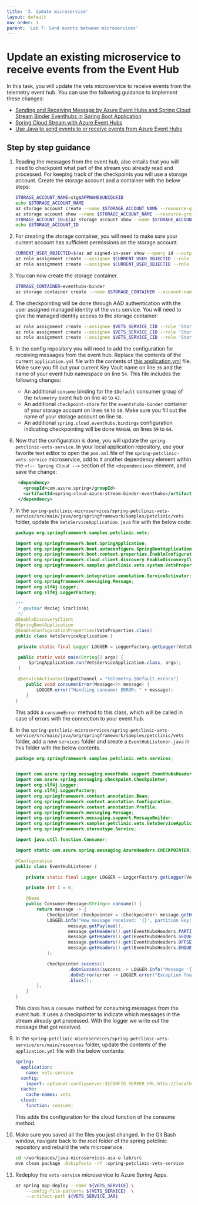 ```yaml
---
title: '3. Update microservice'
layout: default
nav_order: 3
parent: 'Lab 7: Send events between microservices'
---
```


# Update an existing microservice to receive events from the Event Hub

In this task, you will update the vets microservice to receive events from the telemetry event hub. You can use the following guidance to implement these changes:

- [Sending and Receiving Message by Azure Event Hubs and Spring Cloud Stream Binder Eventhubs in Spring Boot Application](https://github.com/Azure-Samples/azure-spring-boot-samples/tree/main/eventhubs/spring-cloud-azure-stream-binder-eventhubs/eventhubs-binder)
- [Spring Cloud Stream with Azure Event Hubs](https://learn.microsoft.com/azure/developer/java/spring-framework/configure-spring-cloud-stream-binder-java-app-azure-event-hub?toc=%2Fazure%2Fevent-hubs%2FTOC.json)
- [Use Java to send events to or receive events from Azure Event Hubs](https://learn.microsoft.com/azure/event-hubs/event-hubs-java-get-started-send?tabs=passwordless%2Croles-azure-portal)

## Step by step guidance

1. Reading the messages from the event hub, also entails that you will need to checkpoint what part of the stream you already read and processed. For keeping track of the checkpoints you will use a storage account. Create the storage account and a container with the below steps:

   ```bash
   STORAGE_ACCOUNT_NAME=stg$APPNAME$UNIQUEID
   echo $STORAGE_ACCOUNT_NAME
   az storage account create --name $STORAGE_ACCOUNT_NAME --resource-group $RESOURCE_GROUP --location $LOCATION --sku "Standard_LRS" 
   az storage account show --name $STORAGE_ACCOUNT_NAME --resource-group $RESOURCE_GROUP --query id -o tsv
   STORAGE_ACCOUNT_ID=$(az storage account show --name $STORAGE_ACCOUNT_NAME --resource-group $RESOURCE_GROUP --query id -o tsv)
   echo $STORAGE_ACCOUNT_ID
   ```

1. For creating the storage container, you will need to make sure your current account has sufficient permissions on the storage account.

   ```bash
   CURRENT_USER_OBJECTID=$(az ad signed-in-user show --query id --output tsv)
   az role assignment create --assignee $CURRENT_USER_OBJECTID --role 'Storage Account Contributor' --scope $STORAGE_ACCOUNT_ID
   az role assignment create --assignee $CURRENT_USER_OBJECTID --role 'Storage Blob Data Contributor' --scope $STORAGE_ACCOUNT_ID
   ```

1. You can now create the storage container.

   ```bash
   STORAGE_CONTAINER=eventhubs-binder
   az storage container create --name $STORAGE_CONTAINER --account-name $STORAGE_ACCOUNT_NAME --public-access container --auth-mode login
   ```

1. The checkpointing will be done through AAD authentication with the user assigned managed identity of the `vets` service. You will need to give the managed identity access to the storage container:

   ```bash
   az role assignment create --assignee $VETS_SERVICE_CID --role 'Storage Account Contributor' --scope $STORAGE_ACCOUNT_ID
   az role assignment create --assignee $VETS_SERVICE_CID --role 'Storage Blob Data Contributor' --scope $STORAGE_ACCOUNT_ID
   az role assignment create --assignee $VETS_SERVICE_CID --role 'Storage Blob Data Owner' --scope $STORAGE_ACCOUNT_ID/containers/$STORAGE_CONTAINER
   ```

1. In the config repository you will need to add the configuration for receiving messages from the event hub. Replace the contents of the current `application.yml` file with the contents of [this application.yml](https://github.com/Azure-Samples/java-microservices-asa-e-lab/tree/main/config/06b_application.yml) file. Make sure you fill out your current Key Vault name on line `36` and the name of your event hub namespace on line `54`. This file includes the following changes:

   - An additional `consume` binding for the `$Default` consumer group of the `telemetry` event hub on line `40` to `42`.
   - An additional `checkpoint-store` for the `eventshubs-binder` container of your storage account on lines `56` to `58`. Make sure you fill out the name of your storage account on line `58`.
   - An additional `spring.cloud.eventhubs.bindings` configuration indicating checkpointing will be done `MANUAL` on lines `59` to `64`.

1. Now that the configuration is done, you will update the `spring-petclinic-vets-service`. In your local application repository, use your favorite text editor to open the `pom.xml` file of the `spring-petclinic-vets-service` microservice, add to it another dependency element within the `<!-- Spring Cloud -->` section of the `<dependencies>` element, and save the change:

   ```xml
    <dependency>
      <groupId>com.azure.spring</groupId>
      <artifactId>spring-cloud-azure-stream-binder-eventhubs</artifactId>
    </dependency>  
   ```

1. In the `spring-petclinic-microservices/spring-petclinic-vets-service/src/main/java/org/springframework/samples/petclinic/vets` folder, update the `VetsServiceApplication.java` file with the below code:

   ```java
   package org.springframework.samples.petclinic.vets;
   
   import org.springframework.boot.SpringApplication;
   import org.springframework.boot.autoconfigure.SpringBootApplication;
   import org.springframework.boot.context.properties.EnableConfigurationProperties;
   import org.springframework.cloud.client.discovery.EnableDiscoveryClient;
   import org.springframework.samples.petclinic.vets.system.VetsProperties;
   
   import org.springframework.integration.annotation.ServiceActivator;
   import org.springframework.messaging.Message;
   import org.slf4j.Logger;
   import org.slf4j.LoggerFactory;
   
   /**
    * @author Maciej Szarlinski
    */
   @EnableDiscoveryClient
   @SpringBootApplication
   @EnableConfigurationProperties(VetsProperties.class)
   public class VetsServiceApplication {
   
   	private static final Logger LOGGER = LoggerFactory.getLogger(VetsServiceApplication.class);
   
   	public static void main(String[] args) {
   		SpringApplication.run(VetsServiceApplication.class, args);
   	}
   
   	@ServiceActivator(inputChannel = "telemetry.$Default.errors")
       public void consumerError(Message<?> message) {
           LOGGER.error("Handling consumer ERROR: " + message);
       }
   }
   ```

   This adds a `consumeError` method to this class, which will be called in case of errors with the connection to your event hub.

1. In the `spring-petclinic-microservices/spring-petclinic-vets-service/src/main/java/org/springframework/samples/petclinic/vets` folder, add a new `services` folder and create a `EventHubListener.java` in this folder with the below contents.

   ```java
   package org.springframework.samples.petclinic.vets.services;
   
   
   import com.azure.spring.messaging.eventhubs.support.EventHubsHeaders;
   import com.azure.spring.messaging.checkpoint.Checkpointer;
   import org.slf4j.Logger;
   import org.slf4j.LoggerFactory;
   import org.springframework.context.annotation.Bean;
   import org.springframework.context.annotation.Configuration;
   import org.springframework.context.annotation.Profile;
   import org.springframework.messaging.Message;
   import org.springframework.messaging.support.MessageBuilder;
   import org.springframework.samples.petclinic.vets.VetsServiceApplication;
   import org.springframework.stereotype.Service;
   
   import java.util.function.Consumer;
   
   import static com.azure.spring.messaging.AzureHeaders.CHECKPOINTER;
   
   @Configuration
   public class EventHubListener {
   
       private static final Logger LOGGER = LoggerFactory.getLogger(VetsServiceApplication.class);
   
       private int i = 0;
   
       @Bean
       public Consumer<Message<String>> consume() {
           return message -> {
               Checkpointer checkpointer = (Checkpointer) message.getHeaders().get(CHECKPOINTER);
               LOGGER.info("New message received: '{}', partition key: {}, sequence number: {}, offset: {}, enqueued time: {}",
                       message.getPayload(),
                       message.getHeaders().get(EventHubsHeaders.PARTITION_KEY),
                       message.getHeaders().get(EventHubsHeaders.SEQUENCE_NUMBER),
                       message.getHeaders().get(EventHubsHeaders.OFFSET),
                       message.getHeaders().get(EventHubsHeaders.ENQUEUED_TIME)
               );
   
               checkpointer.success()
                       .doOnSuccess(success -> LOGGER.info("Message '{}' successfully checkpointed", message.getPayload()))
                       .doOnError(error -> LOGGER.error("Exception found", error))
                       .block();
           };
       }
   }   
   ```

   This class has a `consume` method for consuming messages from the event hub. It uses a checkpointer to indicate which messages in the stream already got processed. With the logger we write out the message that got received.

1. In the `spring-petclinic-microservices/spring-petclinic-vets-service/src/main/resources` folder, update the contents of the `application.yml` file with the below contents:

   ```yaml
   spring:
     application:
       name: vets-service
     config:
       import: optional:configserver:${CONFIG_SERVER_URL:http://localhost:8888/}
     cache:
       cache-names: vets
     cloud:
       function: consume; 
   ```

   This adds the configuration for the cloud function of the consume method.

1. Make sure you saved all the files you just changed. In the Git Bash window, navigate back to the root folder of the spring petclinic repository and rebuild the vets microservice.

   ```bash
   cd ~/workspaces/java-microservices-asa-e-lab/src
   mvn clean package -DskipTests -rf :spring-petclinic-vets-service
   ```

1. Redeploy the `vets-service` microservice to Azure Spring Apps.

   ```bash
   az spring app deploy --name ${VETS_SERVICE} \
       --config-file-patterns ${VETS_SERVICE}  \
       --artifact-path ${VETS_SERVICE_JAR} 
   ```
